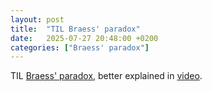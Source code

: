 ```yaml
---
layout: post
title:  "TIL Braess' paradox"
date:   2025-07-27 20:48:00 +0200
categories: ["Braess' paradox"]
---
```

TIL [Braess' paradox](https://en.wikipedia.org/wiki/Braess%27_paradox), better explained in [video](https://www.youtube.com/watch?v=gCd0SywbvZE).

